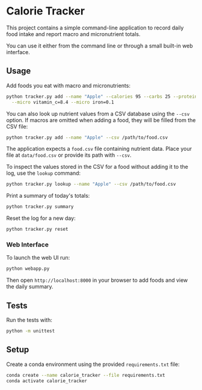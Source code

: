 # Calorie Tracker

This project contains a simple command-line application to record daily food intake and report macro and micronutrient totals.

You can use it either from the command line or through a small built-in web interface.

## Usage

Add foods you eat with macro and micronutrients:

```bash
python tracker.py add --name "Apple" --calories 95 --carbs 25 --protein 0.5 --fat 0.3 \
  --micro vitamin_c=8.4 --micro iron=0.1
```

You can also look up nutrient values from a CSV database using the
`--csv` option. If macros are omitted when adding a food, they will be
filled from the CSV file:

```bash
python tracker.py add --name "Apple" --csv /path/to/food.csv
```

The application expects a `food.csv` file containing nutrient data. Place your file at `data/food.csv` or provide its path with `--csv`.


To inspect the values stored in the CSV for a food without adding it to
the log, use the `lookup` command:

```bash
python tracker.py lookup --name "Apple" --csv /path/to/food.csv
```

Print a summary of today's totals:

```bash
python tracker.py summary
```

Reset the log for a new day:

```bash
python tracker.py reset
```

### Web Interface

To launch the web UI run:

```bash
python webapp.py
```

Then open `http://localhost:8000` in your browser to add foods and view the daily summary.

## Tests

Run the tests with:

```bash
python -m unittest
```

## Setup

Create a conda environment using the provided `requirements.txt` file:

```bash
conda create --name calorie_tracker --file requirements.txt
conda activate calorie_tracker
```
